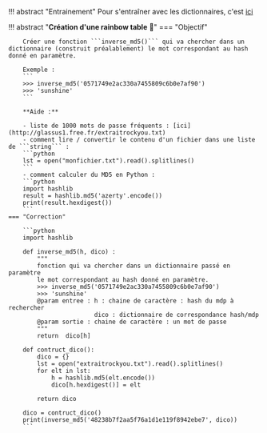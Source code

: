 
!!! abstract "Entrainement"
    Pour s'entraîner avec les dictionnaires, c'est [ici](https://e-nsi.gitlab.io/pratique/tags/#3-dictionnaire)


!!! abstract "**Création d'une rainbow table** :rainbow:"
    === "Objectif"

        Créer une fonction ```inverse_md5()``` qui va chercher dans un dictionnaire (construit préalablement) le mot correspondant au hash donné en paramètre.

        Exemple : 
        ```
        >>> inverse_md5('0571749e2ac330a7455809c6b0e7af90')
        >>> 'sunshine'
        ```

        **Aide :**

        - liste de 1000 mots de passe fréquents : [ici](http://glassus1.free.fr/extraitrockyou.txt)
        - comment lire / convertir le contenu d'un fichier dans une liste de ```string``` :
        ```python
        lst = open("monfichier.txt").read().splitlines()
        ```
        - comment calculer du MD5 en Python : 
        ```python
        import hashlib
        result = hashlib.md5('azerty'.encode())
        print(result.hexdigest())
        ```
    === "Correction"

        ```python
        import hashlib

        def inverse_md5(h, dico) :
            """
            fonction qui va chercher dans un dictionnaire passé en paramètre
            le mot correspondant au hash donné en paramètre.
            >>> inverse_md5('0571749e2ac330a7455809c6b0e7af90')
            >>> 'sunshine'
            @param entree : h : chaine de caractère : hash du mdp à rechercher
                            dico : dictionnaire de correspondance hash/mdp
            @param sortie : chaine de caractère : un mot de passe
            """
            return  dico[h]
            
        def contruct_dico():
            dico = {}
            lst = open("extraitrockyou.txt").read().splitlines()
            for elt in lst:
                h = hashlib.md5(elt.encode())
                dico[h.hexdigest()] = elt
                
            return dico

        dico = contruct_dico()
        print(inverse_md5('48238b7f2aa5f76a1d1e119f8942ebe7', dico))
        ```
